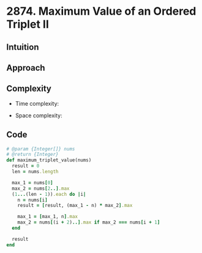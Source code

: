 # 2874. Maximum Value of an Ordered Triplet II

## Intuition

## Approach
<!-- Describe your approach to solving the problem. -->

## Complexity

- Time complexity:
<!-- Add your time complexity here, e.g. $$O(n)$$ -->

- Space complexity:
<!-- Add your space complexity here, e.g. $$O(n)$$ -->

## Code

```ruby
# @param {Integer[]} nums
# @return {Integer}
def maximum_triplet_value(nums)
  result = 0
  len = nums.length

  max_1 = nums[0]
  max_2 = nums[2..].max
  (1...(len - 1)).each do |i|
    n = nums[i]
    result = [result, (max_1 - n) * max_2].max

    max_1 = [max_1, n].max
    max_2 = nums[(i + 2)..].max if max_2 === nums[i + 1]
  end

  result
end
```
